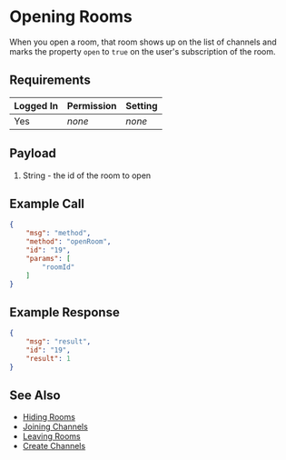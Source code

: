 # Opening Rooms

When you open a room, that room shows up on the list of channels and marks the property `open` to `true` on the user's subscription of the room.

## Requirements

| Logged In | Permission | Setting |
| --------- | ---------- | ------- |
| Yes       | _none_     | _none_  |

## Payload

1. String - the id of the room to open

## Example Call

```json
{
    "msg": "method",
    "method": "openRoom",
    "id": "19",
    "params": [
        "roomId"
    ]
}
```

## Example Response

```json
{
    "msg": "result",
    "id": "19",
    "result": 1
}
```

## See Also

- [Hiding Rooms][1]
- [Joining Channels][2]
- [Leaving Rooms][3]
- [Create Channels][4]

[1]: ../hiding-rooms/

[2]: ../joining-channels/

[3]: ../leaving-rooms/

[4]: ../create-channels/
